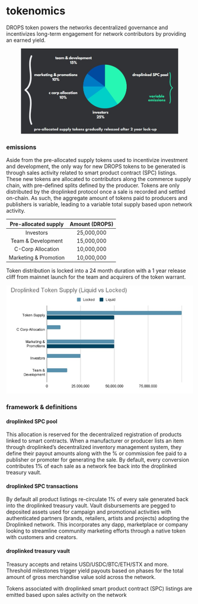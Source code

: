 # tokenomics

DROPS token powers the networks decentralized governance and incentivizes long-term engagement for network contributors by providing an earned yield.

<figure><img src=".gitbook/assets/Tokenomics (3).jpg" alt=""><figcaption></figcaption></figure>

### emissions

Aside from the pre-allocated supply tokens used to incentivize investment and development, the only way for new DROPS tokens to be generated is through sales activity related to smart product contract (SPC) listings. These new tokens are allocated to contributors along the commerce supply chain, with pre-defined splits defined by the producer. Tokens are only  distributed by the droplinked protocol once a sale is recorded and settled on-chain. As such, the aggregate amount of tokens paid to producers and publishers is variable, leading to a variable total supply based upon network activity.

|  Pre-allocated supply | Amount (DROPS) |
| :-------------------: | :------------: |
|       Investors       |   25,000,000   |
|   Team & Development  |   15,000,000   |
|   C-Corp Allocation   |   10,000,000   |
| Marketing & Promotion |   10,000,000   |

Token distribution is locked into a 24 month duration with a 1 year release cliff from mainnet launch for the team and acquirers of the token warrant.

![](<.gitbook/assets/Tokenomics 2.jpg>)

### framework & definitions

#### droplinked SPC pool

This allocation is reserved for the decentralized registration of products linked to smart contracts. When a manufacturer or producer lists an item through droplinked’s decentralized inventory management system, they define their payout amounts along with the % or commission fee paid to a publisher or promoter for generating the sale. By default, every conversion contributes 1% of each sale as a network fee back into the droplinked treasury vault.

#### droplinked SPC transactions

By default all product listings re-circulate 1% of every sale generated back into the droplinked treasury vault. Vault disbursements are pegged to deposited assets used for campaign and promotional activities with authenticated partners (brands, retailers, artists and projects) adopting the Droplinked network. This incorporates any dapp, marketplace or company looking to streamline community marketing efforts through a native token with customers and creators.

#### droplinked treasury vault

Treasury accepts and retains USD/USDC/BTC/ETH/STX and more. Threshold milestones trigger yield payouts based on phases for the total amount of gross merchandise value sold across the network.







Tokens associated with droplinked smart product contract (SPC) listings are emitted based upon sales activity on the network
